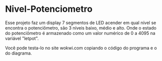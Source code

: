 # Nivel-Potenciometro
Esse projeto faz um display 7 segmentos de LED acender em qual nível se encontra o potenciômetro, são 3 níveis baixo, médio e alto. Onde o estado do potenciômetro é armazenado como um valor numérico de 0 a 4095 na variável "letpot".

Você pode testa-lo no site wokwi.com copiando o código do programa e o do diagrama.
